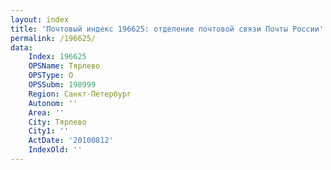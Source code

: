 ```yaml
---
layout: index
title: 'Почтовый индекс 196625: отделение почтовой связи Почты России'
permalink: /196625/
data:
    Index: 196625
    OPSName: Тярлево
    OPSType: О
    OPSSubm: 198999
    Region: Санкт-Петербург
    Autonom: ''
    Area: ''
    City: Тярлево
    City1: ''
    ActDate: '20100812'
    IndexOld: ''
---
```

